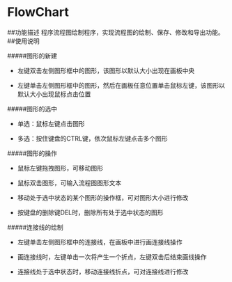 # FlowChart

##功能描述
程序流程图绘制程序，实现流程图的绘制、保存、修改和导出功能。
##使用说明

#####图形的新建
- 左键双击左侧图形框中的图形，该图形以默认大小出现在画板中央

- 左键单击左侧图形框中的图形，然后在画板任意位置单击鼠标左键，该图形以默认大小出现鼠标点击位置

#####图形的选中
- 单选：鼠标左键点击图形

- 多选：按住键盘的CTRL键，依次鼠标左键点击多个图形

#####图形的操作
- 鼠标左键拖拽图形，可移动图形

- 鼠标双击图形，可输入流程图图形文本

- 移动处于选中状态的某个图形的操作框，可对图形大小进行修改

- 按键盘的删除键DEL时，删除所有处于选中状态的图形

#####连接线的绘制
- 左键单击左侧图形框中的连接线，在画板中进行画连接线操作

- 画连接线时，左键单击一次将产生一个折点，左键双击后结束画线操作

- 连接线处于选中状态时，移动连接线折点，可对连接线进行修改